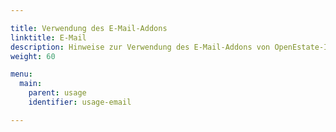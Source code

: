 ```yaml
---

title: Verwendung des E-Mail-Addons
linktitle: E-Mail
description: Hinweise zur Verwendung des E-Mail-Addons von OpenEstate-ImmoTool…
weight: 60

menu:
  main:
    parent: usage
    identifier: usage-email

---
```

